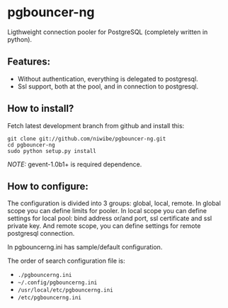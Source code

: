 # pgbouncer-ng #

Ligthweight connection pooler for PostgreSQL (completely written in python).

## Features: ##

* Without authentication, everything is delegated to postgresql.
* Ssl support, both at the pool, and in connection to postgresql.

## How to install? ##

Fetch latest development branch from github and install this:
    
    git clone git://github.com/niwibe/pgbouncer-ng.git
    cd pgbouncer-ng
    sudo python setup.py install

*NOTE:* gevent-1.0b1+ is required dependence.

## How to configure: ## 

The configuration is divided into 3 groups: global, local, remote. In global scope you
can define limits for pooler. In local scope you can define settings for local pool:
bind address or/and port, ssl certificate and ssl private key. And remote scope, you can 
define settings for remote postgresql connection.

In pgbouncerng.ini has sample/default configuration.

The order of search configuration file is:

- ``./pgbouncerng.ini``
- ``~/.config/pgbouncerng.ini``
- ``/usr/local/etc/pgbouncerng.ini``
- ``/etc/pgbouncerng.ini``
